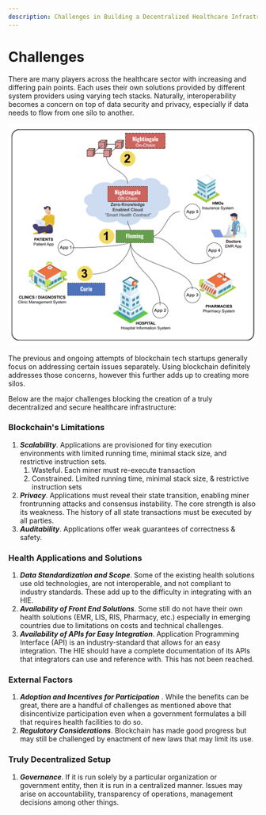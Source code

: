 ```yaml
---
description: Challenges in Building a Decentralized Healthcare Infrastructure
---
```


# Challenges

There are many players across the healthcare sector with increasing and differing pain points. Each uses their own solutions provided by different system providers using varying tech stacks. Naturally, interoperability becomes a concern on top of data security and privacy, especially if data needs to flow from one silo to another.

![](.gitbook/assets/hippocrades-approach.png)

The previous and ongoing attempts of blockchain tech startups generally focus on addressing certain issues separately. Using blockchain definitely addresses those concerns, however this further adds up to creating more silos.

Below are the major challenges blocking the creation of a truly decentralized and secure healthcare infrastructure:

### Blockchain's Limitations

1. _**Scalability**_. Applications are provisioned for tiny execution environments with limited running time, minimal stack size, and restrictive instruction sets.
   1. Wasteful. Each miner must re-execute transaction
   2. Constrained. Limited running time, minimal stack size, & restrictive instruction sets
2. _**Privacy**_. Applications must reveal their state transition, enabling miner frontrunning attacks and consensus instability. The core strength is also its weakness. The history of all state transactions must be executed by all parties.
3. _**Auditability**_. Applications offer weak guarantees of correctness & safety.

### Health Applications and Solutions

1. _**Data Standardization and Scope**_. Some of the existing health solutions use old technologies, are not interoperable, and not compliant to industry standards. These add up to the difficulty in integrating with an HIE.
2. _**Availability of Front End Solutions**_. Some still do not have their own health solutions (EMR, LIS, RIS, Pharmacy, etc.) especially in emerging countries due to limitations on costs and technical challenges.
3. _**Availability of APIs for Easy Integration**_. Application Programming Interface (API) is an industry-standard that allows for an easy integration. The HIE should have a complete documentation of its APIs that integrators can use and reference with. This has not been reached.

### External Factors

1. _**Adoption and Incentives for Participation**_ . While the benefits can be great, there are a handful of challenges as mentioned above that disincentivize participation even when a government formulates a bill that requires health facilities to do so.
2. _**Regulatory Considerations**_. Blockchain has made good progress but may still be challenged by enactment of new laws that may limit its use.

### Truly Decentralized Setup

1. _**Governance**_. If it is run solely by a particular organization or government entity, then it is run in a centralized manner. Issues may arise on accountability, transparency of operations, management decisions among other things.
